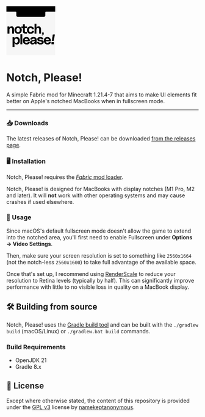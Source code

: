 <img src="src/main/resources/assets/notchplease/icon.png" width="128">

# Notch, Please!

A simple Fabric mod for Minecraft 1.21.4-7 that aims to make UI elements fit better on Apple's notched MacBooks when in fullscreen mode.

---

### 📥 Downloads

The latest releases of Notch, Please! can be downloaded [from the releases page](https://github.com/namekeptanonymous/notchplease/releases).

### 🖥️ Installation

Notch, Please! requires the [_Fabric_ mod loader](https://fabricmc.net/).

Notch, Please! is designed for MacBooks with display notches (M1 Pro, M2 and later). It will **not** work with other operating systems and may cause crashes if used elsewhere.

### 🔧 Usage

Since macOS's default fullscreen mode doesn't allow the game to extend into the notched area, you'll first need to enable Fullscreen under **Options → Video Settings**.

Then, make sure your screen resolution is set to something like `2560x1664` (not the notch-less `2560x1600`) to take full advantage of the available space.

Once that's set up, I recommend using [RenderScale](https://modrinth.com/mod/renderscale) to reduce your resolution to Retina levels (typically by half). This can significantly improve performance with little to no visible loss in quality on a MacBook display.

## 🛠️ Building from source

Notch, Please! uses the [Gradle build tool](https://gradle.org/) and can be built with the `./gradlew build` (macOS/Linux) or `./gradlew.bat build` commands.

### Build Requirements

- OpenJDK 21
- Gradle 8.x

## 📜 License

Except where otherwise stated, the content of this repository is provided under the [GPL v3](LICENSE) license by [namekeptanonymous](https://www.namekeptanonymous.me/).